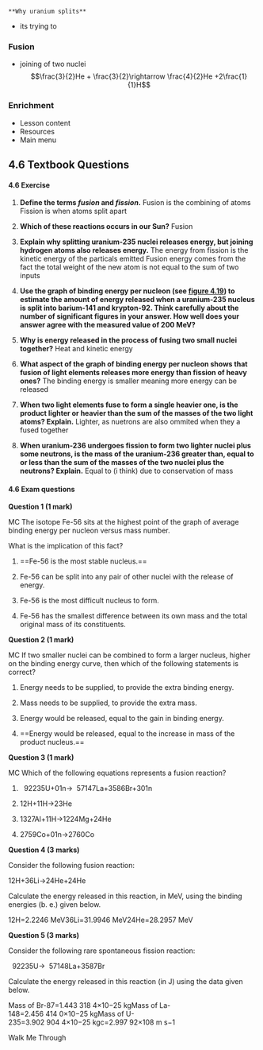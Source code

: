 	**Why uranium splits**
- its trying to 

### Fusion
- joining of two nuclei 
$$\frac{3}{2}He + \frac{3}{2}\rightarrow \frac{4}{2}He +2\frac{1}{1}H$$
### Enrichment
- Lesson content
- Resources
- Main menu

## 4.6 Textbook Questions

#### 4.6 Exercise

1. **Define the terms _fusion_ and _fission_.**
    Fusion is the combining of atoms
    Fission is when atoms split apart
2. **Which of these reactions occurs in our Sun?**
    Fusion
3. **Explain why splitting uranium-235 nuclei releases energy, but joining hydrogen atoms also releases energy.**
    The energy from fission is the kinetic energy of the particals emitted
    Fusion energy comes from the fact the total weight of the new atom is not equal to the sum of two inputs
4. **Use the graph of binding energy per nucleon (see [figure 4.19](https://content2.learnon.com.au/title?isbn=9781119887843&subisbn=&topicid=5382&subtopicid=67648#F4.18)) to estimate the amount of energy released when a uranium-235 nucleus is split into barium-141 and krypton-92. Think carefully about the number of significant figures in your answer. How well does your answer agree with the measured value of 200 MeV?**
    
5. **Why is energy released in the process of fusing two small nuclei together?**
    Heat and kinetic energy
6. **What aspect of the graph of binding energy per nucleon shows that fusion of light elements releases more energy than fission of heavy ones?**
	    The binding energy is smaller meaning more energy can be released
7. **When two light elements fuse to form a single heavier one, is the product lighter or heavier than the sum of the masses of the two light atoms? Explain.**
    Lighter, as nuetrons are also ommited when they a fused together
8. **When uranium-236 undergoes fission to form two lighter nuclei plus some neutrons, is the mass of the uranium-236 greater than, equal to or less than the sum of the masses of the two nuclei plus the neutrons? Explain.**
    Equal to (i think) due to conservation of mass

#### 4.6 Exam questions

**[](https://content2.learnon.com.au/embedded-searchlight?&isbn=9781119887843&assetid=tlvd-4090)Question 1 (1 mark)**

MC The isotope Fe-56 sits at the highest point of the graph of average binding energy per nucleon versus mass number.

What is the implication of this fact?

1. ==Fe-56 is the most stable nucleus.==
    
2. Fe-56 can be split into any pair of other nuclei with the release of energy.
    
3. Fe-56 is the most difficult nucleus to form.
    
4. Fe-56 has the smallest difference between its own mass and the total original mass of its constituents.
    

**[](https://content2.learnon.com.au/embedded-searchlight?&isbn=9781119887843&assetid=tlvd-4091)Question 2 (1 mark)**

MC If two smaller nuclei can be combined to form a larger nucleus, higher on the binding energy curve, then which of the following statements is correct?

1. Energy needs to be supplied, to provide the extra binding energy.
    
2. Mass needs to be supplied, to provide the extra mass.
    
3. Energy would be released, equal to the gain in binding energy.
    
4. ==Energy would be released, equal to the increase in mass of the product nucleus.==
    

**[](https://content2.learnon.com.au/embedded-searchlight?&isbn=9781119887843&assetid=tlvd-4092)Question 3 (1 mark)**

MC Which of the following equations represents a fusion reaction?

1.   92235U+01n→  57147La+3586Br+301n
    
2. 12H+11H→23He
    
3. 1327Al+11H→1224Mg+24He
    
4. 2759Co+01n→2760Co
    

**[](https://content2.learnon.com.au/embedded-searchlight?&isbn=9781119887843&assetid=tlvd-4093)Question 4 (3 marks)**

Consider the following fusion reaction:

12H+36Li→24He+24He

Calculate the energy released in this reaction, in MeV, using the binding energies (b. e.) given below.

12H=2.2246 MeV36Li=31.9946 MeV24He=28.2957 MeV

**[](https://content2.learnon.com.au/embedded-searchlight?&isbn=9781119887843&assetid=tlvd-4094)Question 5 (3 marks)**

Consider the following rare spontaneous fission reaction:

  92235U→  57148La+3587Br

Calculate the energy released in this reaction (in J) using the data given below.

Mass of Br-87=1.443 318 4×10−25 kgMass of La-148=2.456 414 0×10−25 kgMass of U-235=3.902 904 4×10−25 kgc=2.997 92×108 m s−1

Walk Me Through